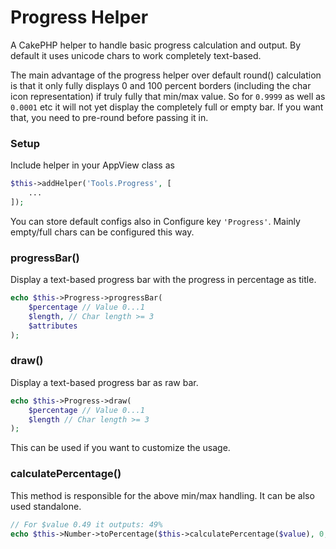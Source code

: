 # Progress Helper

A CakePHP helper to handle basic progress calculation and output.
By default it uses unicode chars to work completely text-based.

The main advantage of the progress helper over default round() calculation is that it only fully displays
0 and 100 percent borders (including the char icon representation) if truly fully that min/max value.
So for `0.9999` as well as `0.0001` etc it will not yet display the completely full or empty bar.
If you want that, you need to pre-round before passing it in.


### Setup
Include helper in your AppView class as
```php
$this->addHelper('Tools.Progress', [
    ...
]);
```

You can store default configs also in Configure key `'Progress'`.
Mainly empty/full chars can be configured this way.

### progressBar()
Display a text-based progress bar with the progress in percentage as title.
```php
echo $this->Progress->progressBar(
    $percentage // Value 0...1
    $length, // Char length >= 3 
    $attributes
);
```

### draw()
Display a text-based progress bar as raw bar.
```php
echo $this->Progress->draw(
    $percentage // Value 0...1
    $length // Char length >= 3 
);
```
This can be used if you want to customize the usage.

### calculatePercentage()

This method is responsible for the above min/max handling.
It can be also used standalone.
```php
// For $value 0.49 it outputs: 49% 
echo $this->Number->toPercentage($this->calculatePercentage($value), 0, ['multiply' => true]);
```
